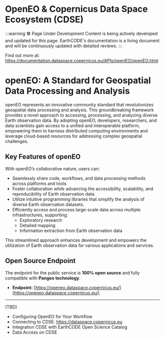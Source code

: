 # OpenEO & Copernicus Data Space Ecosystem (CDSE)
:::warning 🛠️ Page Under Development
Content is being actively developed and updated for this page. EarthCODE's documentation is a living document and will be continuously updated with detailed reviews.
:::

Find out more at: https://documentation.dataspace.copernicus.eu/APIs/openEO/openEO.html 


# openEO: A Standard for Geospatial Data Processing and Analysis

openEO represents an innovative community standard that revolutionizes geospatial data processing and analysis. This groundbreaking framework provides a novel approach to accessing, processing, and analyzing diverse Earth observation data. By adopting openEO, developers, researchers, and data scientists gain access to a unified and interoperable platform, empowering them to harness distributed computing environments and leverage cloud-based resources for addressing complex geospatial challenges.

## Key Features of openEO

With openEO’s collaborative nature, users can:

- Seamlessly share code, workflows, and data processing methods across platforms and tools.
- Foster collaboration while advancing the accessibility, scalability, and reproducibility of Earth observation data.
- Utilize intuitive programming libraries that simplify the analysis of diverse Earth observation datasets.
- Efficiently access and process large-scale data across multiple infrastructures, supporting:
  - Exploratory research
  - Detailed mapping
  - Information extraction from Earth observation data

This streamlined approach enhances development and empowers the utilization of Earth observation data for various applications and services.

## Open Source Endpoint

The endpoint for the public service is **100% open source** and fully compatible with **Pangeo technology**. 

- **Endpoint:** [https://openeo.dataspace.copernicus.eu/](https://openeo.dataspace.copernicus.eu/)



---

(TBD)
- Configuring OpenEO for Your Workflow
- Connecting to CDSE: https://dataspace.copernicus.eu
- Integration CDSE with EarthCODE Open Science Catalog
- Data Access on CDSE
